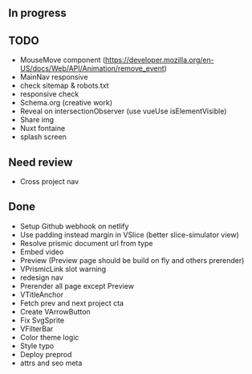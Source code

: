 ## In progress

## TODO
- MouseMove component (https://developer.mozilla.org/en-US/docs/Web/API/Animation/remove_event)
- MainNav responsive
- check sitemap & robots.txt
- responsive check
- Schema.org (creative work)
- Reveal on intersectionObserver (use vueUse isElementVisible)
- Share img
- Nuxt fontaine
- splash screen

## Need review
- Cross project nav

## Done
- Setup Github webhook on netlify
- Use padding instead margin in VSlice (better slice-simulator view)
- Resolve prismic document url from type
- Embed video
- Preview (Preview page should be build on fly and others prerender)
- VPrismicLink slot warning
- redesign nav
- Prerender all page except Preview
- VTitleAnchor
- Fetch prev and next project cta
- Create VArrowButton
- Fix SvgSprite
- VFilterBar
- Color theme logic
- Style typo
- Deploy preprod
- attrs and seo meta 
